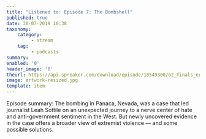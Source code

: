 ```yaml
---
title: "Listened to: Episode 7: The Bombshell"
published: true
date: 30-07-2019 10:38
taxonomy:
    category:
         - stream
    tag:
         - podcasts
summary:
enabled: '0'
header_image: '0'
theurl: https://api.spreaker.com/download/episode/18549300/b2_finals_ep7.mp3
image: artwork-resized.jpg
template: item
---
```

 
Episode summary: The bombing in Panaca, Nevada, was a case that led journalist Leah Sottile on an unexpected journey to a nerve center of hate and anti-government sentiment in the West. But newly uncovered evidence in the case offers a broader view of extremist violence — and some possible solutions.
